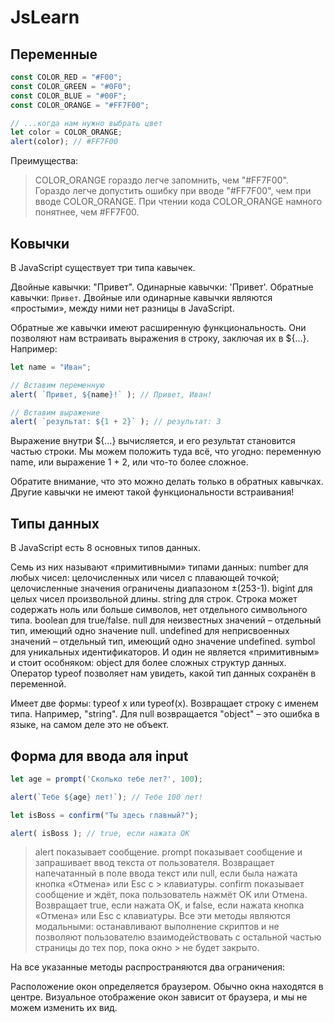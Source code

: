 # JsLearn
## Переменные
```js
const COLOR_RED = "#F00";
const COLOR_GREEN = "#0F0";
const COLOR_BLUE = "#00F";
const COLOR_ORANGE = "#FF7F00";

// ...когда нам нужно выбрать цвет
let color = COLOR_ORANGE;
alert(color); // #FF7F00
```
Преимущества:

> COLOR_ORANGE гораздо легче запомнить, чем "#FF7F00".
> Гораздо легче допустить ошибку при вводе "#FF7F00", чем при вводе COLOR_ORANGE.
> При чтении кода COLOR_ORANGE намного понятнее, чем #FF7F00.

## Ковычки
В JavaScript существует три типа кавычек.

Двойные кавычки: "Привет".
Одинарные кавычки: 'Привет'.
Обратные кавычки: `Привет`.
Двойные или одинарные кавычки являются «простыми», между ними нет разницы в JavaScript.

Обратные же кавычки имеют расширенную функциональность. Они позволяют нам встраивать выражения в строку, заключая их в ${…}. Например:
```js
let name = "Иван";

// Вставим переменную
alert( `Привет, ${name}!` ); // Привет, Иван!

// Вставим выражение
alert( `результат: ${1 + 2}` ); // результат: 3
```
Выражение внутри ${…} вычисляется, и его результат становится частью строки. Мы можем положить туда всё, что угодно: переменную name, или выражение 1 + 2, или что-то более сложное.

Обратите внимание, что это можно делать только в обратных кавычках. Другие кавычки не имеют такой функциональности встраивания!
## Типы данных

В JavaScript есть 8 основных типов данных.

Семь из них называют «примитивными» типами данных:
number для любых чисел: целочисленных или чисел с плавающей точкой; целочисленные значения ограничены диапазоном ±(253-1).
bigint для целых чисел произвольной длины.
string для строк. Строка может содержать ноль или больше символов, нет отдельного символьного типа.
boolean для true/false.
null для неизвестных значений – отдельный тип, имеющий одно значение null.
undefined для неприсвоенных значений – отдельный тип, имеющий одно значение undefined.
symbol для уникальных идентификаторов.
И один не является «примитивным» и стоит особняком:
object для более сложных структур данных.
Оператор typeof позволяет нам увидеть, какой тип данных сохранён в переменной.

Имеет две формы: typeof x или typeof(x).
Возвращает строку с именем типа. Например, "string".
Для null возвращается "object" – это ошибка в языке, на самом деле это не объект.

## Форма для ввода аля input
```js
let age = prompt('Сколько тебе лет?', 100);

alert(`Тебе ${age} лет!`); // Тебе 100 лет!

let isBoss = confirm("Ты здесь главный?");

alert( isBoss ); // true, если нажата OK
```

> alert
> показывает сообщение.
> prompt
> показывает сообщение и запрашивает ввод текста от пользователя. Возвращает напечатанный в поле ввода текст или null, если была нажата кнопка «Отмена» или Esc с > клавиатуры.
> confirm
> показывает сообщение и ждёт, пока пользователь нажмёт OK или Отмена. Возвращает true, если нажата OK, и false, если нажата кнопка «Отмена» или Esc с клавиатуры.
> Все эти методы являются модальными: останавливают выполнение скриптов и не позволяют пользователю взаимодействовать с остальной частью страницы до тех пор, пока окно > не будет закрыто.

На все указанные методы распространяются два ограничения:

Расположение окон определяется браузером. Обычно окна находятся в центре.
Визуальное отображение окон зависит от браузера, и мы не можем изменить их вид.



